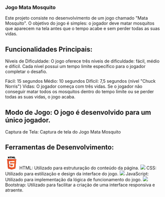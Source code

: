 ### Jogo Mata Mosquito
Este projeto consiste no desenvolvimento de um jogo chamado "Mata Mosquito". O objetivo do jogo é simples: o jogador deve matar mosquitos que aparecem na tela antes que o tempo acabe e sem perder todas as suas vidas.

## Funcionalidades Principais:
Níveis de Dificuldade: O jogo oferece três níveis de dificuldade: fácil, médio e difícil. Cada nível possui um tempo limite específico para o jogador completar o desafio.

Fácil: 15 segundos
Médio: 10 segundos
Difícil: 7,5 segundos (nível "Chuck Norris")
Vidas: O jogador começa com três vidas. Se o jogador não conseguir matar todos os mosquitos dentro do tempo limite ou se perder todas as suas vidas, o jogo acaba.

## Modo de Jogo: O jogo é desenvolvido para um único jogador.

Captura de Tela:
Captura de tela do Jogo Mata Mosquito

## Ferramentas de Desenvolvimento:
<img src="./imagens/html.png">
HTML: Utilizado para estruturação do conteúdo da página.
<img src="./img/css.png">
CSS: Utilizado para estilização e design da interface do jogo.
<img src="./img/js.png"> 
JavaScript: Utilizado para implementação da lógica de funcionamento do jogo.
<img src="./img/bootstrap.png"> 
Bootstrap: Utilizado para facilitar a criação de uma interface responsiva e atraente.



